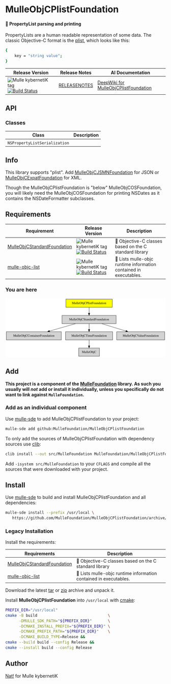 # MulleObjCPlistFoundation

#### 🏢 PropertyList parsing and printing

PropertyLists are a human readable representation of some data. The classic
Objective-C format is the [plist](//en.wikipedia.org/wiki/Property_list),
which looks like this:

``` sh
{
	key = "string value";
}
```





| Release Version                                       | Release Notes  | AI Documentation
|-------------------------------------------------------|----------------|---------------
| ![Mulle kybernetiK tag](https://img.shields.io/github/tag/MulleFoundation/MulleObjCPlistFoundation.svg) [![Build Status](https://github.com/MulleFoundation/MulleObjCPlistFoundation/workflows/CI/badge.svg)](//github.com/MulleFoundation/MulleObjCPlistFoundation/actions) | [RELEASENOTES](RELEASENOTES.md) | [DeepWiki for MulleObjCPlistFoundation](https://deepwiki.com/MulleFoundation/MulleObjCPlistFoundation)


## API

### Classes

| Class                         | Description
| ------------------------------|-----------------------
| `NSPropertyListSerialization` |




## Info

This library supports "plist". Add [MulleObjCJSMNFoundation](//github.com/MulleWeb/MulleObjCJSMNFoundation) for JSON
or [MulleObjCExpatFoundation](//github.com/MulleFoundation/MulleObjCExpatFoundation) for XML.

Though the MulleObjCPlistFoundation is "below" MulleObjCOSFoundation, you
will likely need the MulleObjCOSFoundation for printing NSDates as it contains
the NSDateFormatter subclasses.



## Requirements

|   Requirement         | Release Version  | Description
|-----------------------|------------------|---------------
| [MulleObjCStandardFoundation](https://github.com/MulleFoundation/MulleObjCStandardFoundation) | ![Mulle kybernetiK tag](https://img.shields.io/github/tag/MulleFoundation/MulleObjCStandardFoundation.svg) [![Build Status](https://github.com/MulleFoundation/MulleObjCStandardFoundation/workflows/CI/badge.svg?branch=release)](https://github.com/MulleFoundation/MulleObjCStandardFoundation/actions/workflows/mulle-sde-ci.yml) | 🚤 Objective-C classes based on the C standard library
| [mulle-objc-list](https://github.com/mulle-objc/mulle-objc-list) | ![Mulle kybernetiK tag](https://img.shields.io/github/tag/mulle-objc/mulle-objc-list.svg) [![Build Status](https://github.com/mulle-objc/mulle-objc-list/workflows/CI/badge.svg?branch=release)](https://github.com/mulle-objc/mulle-objc-list/actions/workflows/mulle-sde-ci.yml) | 📒 Lists mulle-objc runtime information contained in executables.

### You are here

![Overview](overview.dot.svg)

## Add

**This project is a component of the [MulleFoundation](//github.com/MulleFoundation/MulleFoundation) library.
As such you usually will *not* add or install it individually, unless you
specifically do not want to link against `MulleFoundation`.**


### Add as an individual component

Use [mulle-sde](//github.com/mulle-sde) to add MulleObjCPlistFoundation to your project:

``` sh
mulle-sde add github:MulleFoundation/MulleObjCPlistFoundation
```

To only add the sources of MulleObjCPlistFoundation with dependency
sources use [clib](https://github.com/clibs/clib):


``` sh
clib install --out src/MulleFoundation MulleFoundation/MulleObjCPlistFoundation
```

Add `-isystem src/MulleFoundation` to your `CFLAGS` and compile all the sources that were downloaded with your project.


## Install

Use [mulle-sde](//github.com/mulle-sde) to build and install MulleObjCPlistFoundation and all dependencies:

``` sh
mulle-sde install --prefix /usr/local \
   https://github.com/MulleFoundation/MulleObjCPlistFoundation/archive/latest.tar.gz
```

### Legacy Installation

Install the requirements:

| Requirements                                 | Description
|----------------------------------------------|-----------------------
| [MulleObjCStandardFoundation](https://github.com/MulleFoundation/MulleObjCStandardFoundation)             | 🚤 Objective-C classes based on the C standard library
| [mulle-objc-list](https://github.com/mulle-objc/mulle-objc-list)             | 📒 Lists mulle-objc runtime information contained in executables.

Download the latest [tar](https://github.com/MulleFoundation/MulleObjCPlistFoundation/archive/refs/tags/latest.tar.gz) or [zip](https://github.com/MulleFoundation/MulleObjCPlistFoundation/archive/refs/tags/latest.zip) archive and unpack it.

Install **MulleObjCPlistFoundation** into `/usr/local` with [cmake](https://cmake.org):

``` sh
PREFIX_DIR="/usr/local"
cmake -B build                               \
      -DMULLE_SDK_PATH="${PREFIX_DIR}"       \
      -DCMAKE_INSTALL_PREFIX="${PREFIX_DIR}" \
      -DCMAKE_PREFIX_PATH="${PREFIX_DIR}"    \
      -DCMAKE_BUILD_TYPE=Release &&
cmake --build build --config Release &&
cmake --install build --config Release
```

## Author

[Nat!](https://mulle-kybernetik.com/weblog) for Mulle kybernetiK  


